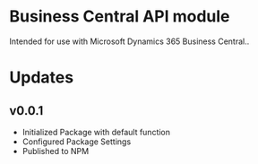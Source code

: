 # Business Central API module

Intended for use with Microsoft Dynamics 365 Business Central..

# Updates

## v0.0.1
- Initialized Package with default function
- Configured Package Settings
- Published to NPM